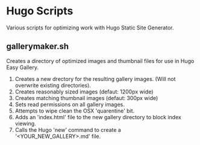 # Hugo Scripts

Various scripts for optimizing work with Hugo Static Site Generator.

## gallerymaker.sh

Creates a directory of optimized images  and thumbnail files for use in Hugo Easy Gallery.

1. Creates a new drectory for the resulting gallery images. (Will not overwrite existing directories).
1. Creates reasonably sized images (defaut: 1200px wide)
1. Creates matching thumbnail images (defaut: 300px wide)
1. Sets read permissions on all gallery images.
1. Attempts to wipe clean the OSX 'quarentine' bit.
1. Adds an 'index.html' file to the new gallery directory to block index viewing.
1. Calls the Hugo 'new' command to create a '<YOUR_NEW_GALLERY>.md' file.
